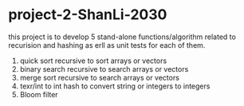 # project-2-ShanLi-2030

this project is to develop 5 stand-alone functions/algorithm related to recurision and hashing as erll as unit tests for each of them.
1. quick sort recursive to sort arrays or vectors
2. binary search recursive to search arrays or vectors
3. merge sort recursive to search arrays or vectors
4. texr/int to int hash to convert string or integers to integers
5. Bloom filter


